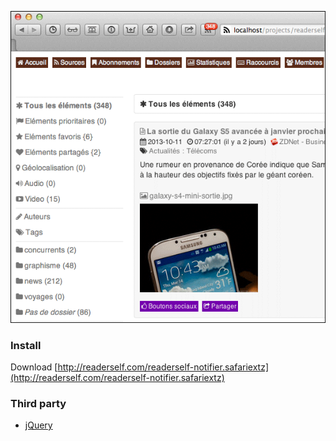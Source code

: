 ![Screenshot](screenshot.png)

### Install
Download [http://readerself.com/readerself-notifier.safariextz](http://readerself.com/readerself-notifier.safariextz)

### Third party

* [jQuery](http://jquery.com/)
